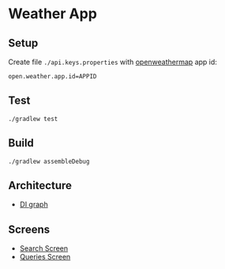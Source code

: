 # Weather App
## Setup
Create file `./api.keys.properties` with [openweathermap](https://openweathermap.org/appid) app id:
```
open.weather.app.id=APPID
```
## Test
```
./gradlew test
```
## Build
```
./gradlew assembleDebug
```
## Architecture
- [DI graph](docs/arch/di.md)
## Screens
- [Search Screen](docs/screens/search-screen.md)
- [Queries Screen](docs/screens/queries-screen.md)
